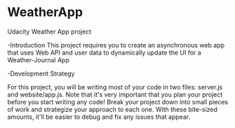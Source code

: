 # WeatherApp
Udacity Weather App project

-Introduction
This project requires you to create an asynchronous web app that uses Web API and user data to dynamically update the UI for a Weather-Journal App

-Development Strategy

For this project, you will be writing most of your code in two files: server.js and website/app.js. Note that it's very important that you plan your project before you start writing any code! Break your project down into small pieces of work and strategize your approach to each one. With these bite-sized amounts, it'll be easier to debug and fix any issues that appear.
